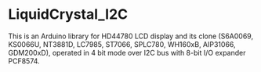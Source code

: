 # LiquidCrystal_I2C
This is an Arduino library for HD44780 LCD display and its clone (S6A0069, KS0066U, NT3881D, LC7985, ST7066, SPLC780, WH160xB, AIP31066, GDM200xD), operated in 4 bit mode over I2C bus with 8-bit I/O expander PCF8574.
